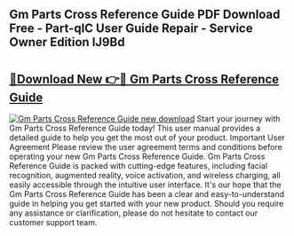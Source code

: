 ## Gm Parts Cross Reference Guide PDF Download Free - Part-qIC User Guide Repair - Service Owner Edition lJ9Bd

# <h2><a href="http://bc80038.oget.top/?id=Gm+Parts+Cross+Reference+Guide">🔗Download New 👉🔴 Gm Parts Cross Reference Guide</a></h2>

[![Gm Parts Cross Reference Guide new download](https://i.imgur.com/5g1atiW.png)](http://bc80038.oget.top/?id=Gm+Parts+Cross+Reference+Guide)
Start your journey with Gm Parts Cross Reference Guide today! This user manual provides a detailed guide to help you get the most out of your product. Important User Agreement Please review the user agreement terms and conditions before operating your new Gm Parts Cross Reference Guide. Gm Parts Cross Reference Guide is packed with cutting-edge features, including facial recognition, augmented reality, voice activation, and wireless charging, all easily accessible through the intuitive user interface. It's our hope that the Gm Parts Cross Reference Guide has been a clear and easy-to-understand guide in helping you get started with your new product. Should you require any assistance or clarification, please do not hesitate to contact our customer support team.
